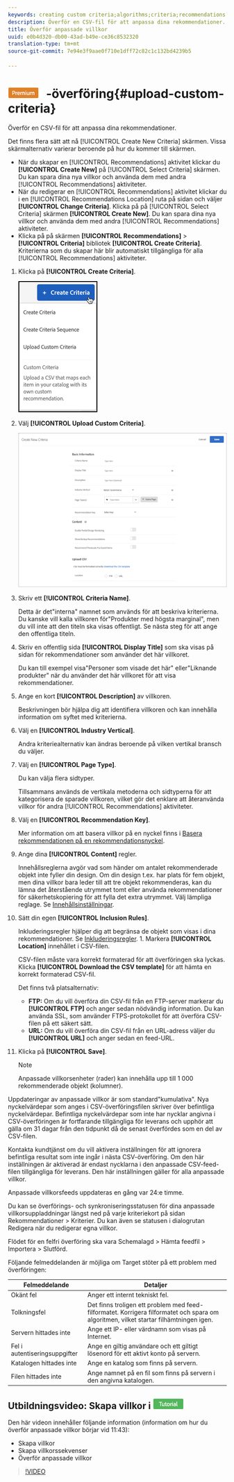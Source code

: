 ```yaml
---
keywords: creating custom criteria;algorithms;criteria;recommendations criteria;csv;ftp;upload csv
description: Överför en CSV-fil för att anpassa dina rekommendationer.
title: Överför anpassade villkor
uuid: e0b4d320-db00-43ad-b49e-ce36c8532320
translation-type: tm+mt
source-git-commit: 7e94e3f9aae0f710e1dff72c82c1c132bd4239b5

---
```



# ![Egna villkor för PREMIUM](/help/assets/premium.png) -överföring{#upload-custom-criteria}

Överför en CSV-fil för att anpassa dina rekommendationer.

Det finns flera sätt att nå [!UICONTROL Create New Criteria] skärmen. Vissa skärmalternativ varierar beroende på hur du kommer till skärmen.

* När du skapar en [!UICONTROL Recommendations] aktivitet klickar du **[!UICONTROL Create New]** på [!UICONTROL Select Criteria] skärmen. Du kan spara dina nya villkor och använda dem med andra [!UICONTROL Recommendations] aktiviteter.
* När du redigerar en [!UICONTROL Recommendations] aktivitet klickar du i en [!UICONTROL Recommendations Location] ruta på sidan och väljer **[!UICONTROL Change Criteria]**. Klicka på på [!UICONTROL Select Criteria] skärmen **[!UICONTROL Create New]**. Du kan spara dina nya villkor och använda dem med andra [!UICONTROL Recommendations] aktiviteter.
* Klicka på på skärmen **[!UICONTROL Recommendations]** > **[!UICONTROL Criteria]** bibliotek **[!UICONTROL Create Criteria]**. Kriterierna som du skapar här blir automatiskt tillgängliga för alla [!UICONTROL Recommendations] aktiviteter.

1. Klicka på **[!UICONTROL Create Criteria]**.

   ![Skapa nya villkor](/help/c-recommendations/c-algorithms/assets/button_CreateCriteria_new.png)

1. Välj **[!UICONTROL Upload Custom Criteria]**.

   ![](assets/CreateNewCriteria_csv.png)

1. Skriv ett **[!UICONTROL Criteria Name]**.

   Detta är det&quot;interna&quot; namnet som används för att beskriva kriterierna.  Du kanske vill kalla villkoren för&quot;Produkter med högsta marginal&quot;, men du vill inte att den titeln ska visas offentligt. Se nästa steg för att ange den offentliga titeln.
1. Skriv en offentlig sida **[!UICONTROL Display Title]** som ska visas på sidan för rekommendationer som använder det här villkoret.

   Du kan till exempel visa&quot;Personer som visade det här&quot; eller&quot;Liknande produkter&quot; när du använder det här villkoret för att visa rekommendationer.
1. Ange en kort **[!UICONTROL Description]** av villkoren.

   Beskrivningen bör hjälpa dig att identifiera villkoren och kan innehålla information om syftet med kriterierna.
1. Välj en **[!UICONTROL Industry Vertical]**.

   Andra kriteriealternativ kan ändras beroende på vilken vertikal bransch du väljer.

1. Välj en **[!UICONTROL Page Type]**.

   Du kan välja flera sidtyper.

   Tillsammans används de vertikala metoderna och sidtyperna för att kategorisera de sparade villkoren, vilket gör det enklare att återanvända villkor för andra [!UICONTROL Recommendations] aktiviteter.
1. Välj en **[!UICONTROL Recommendation Key]**.

   Mer information om att basera villkor på en nyckel finns i [Basera rekommendationen på en rekommendationsnyckel](../../c-recommendations/c-algorithms/create-new-algorithm.md#task_2B0ED54AFBF64C56916B6E1F4DC0DC3B).
1. Ange dina **[!UICONTROL Content]** regler.

   Innehållsreglerna avgör vad som händer om antalet rekommenderade objekt inte fyller din design. Om din design t.ex. har plats för fem objekt, men dina villkor bara leder till att tre objekt rekommenderas, kan du lämna det återstående utrymmet tomt eller använda rekommendationer för säkerhetskopiering för att fylla det extra utrymmet. Välj lämpliga reglage. Se [Innehållsinställningar](../../c-recommendations/c-algorithms/create-new-algorithm.md#concept_BC16005C7A1E4F1A87E33D16221F4A96).
1. Sätt din egen **[!UICONTROL Inclusion Rules]**.

   Inkluderingsregler hjälper dig att begränsa de objekt som visas i dina rekommendationer. Se [Inkluderingsregler](../../c-recommendations/c-algorithms/create-new-algorithm.md#task_28DB20F968B1451481D8E51BAF947079). 1. Markera **[!UICONTROL Location]** innehållet i CSV-filen.

   CSV-filen måste vara korrekt formaterad för att överföringen ska lyckas. Klicka **[!UICONTROL Download the CSV template]** för att hämta en korrekt formaterad CSV-fil.

   Det finns två platsalternativ:

   * **FTP:** Om du vill överföra din CSV-fil från en FTP-server markerar du **[!UICONTROL FTP]** och anger sedan nödvändig information. Du kan använda SSL, som använder FTPS-protokollet för att överföra CSV-filen på ett säkert sätt.
   * **URL:** Om du vill överföra din CSV-fil från en URL-adress väljer du **[!UICONTROL URL]** och anger sedan en feed-URL.

1. Klicka på **[!UICONTROL Save]**.

   >[!NOTE]
   >
   >Anpassade villkorsenheter (rader) kan innehålla upp till 1 000 rekommenderade objekt (kolumner).

Uppdateringar av anpassade villkor är som standard&quot;kumulativa&quot;. Nya nyckelvärdepar som anges i CSV-överföringsfilen skriver över befintliga nyckelvärdepar. Befintliga nyckelvärdepar som inte har nycklar angivna i CSV-överföringen är fortfarande tillgängliga för leverans och upphör att gälla om 31 dagar från den tidpunkt då de senast överfördes som en del av CSV-filen.

Kontakta kundtjänst om du vill aktivera inställningen för att ignorera befintliga resultat som inte ingår i nästa CSV-överföring. Om den här inställningen är aktiverad är endast nycklarna i den anpassade CSV-feed-filen tillgängliga för leverans. Den här inställningen gäller för alla anpassade villkor.

Anpassade villkorsfeeds uppdateras en gång var 24:e timme.

Du kan se överförings- och synkroniseringsstatusen för dina anpassade villkorsuppladdningar längst ned på varje kriteriekort på sidan Rekommendationer > Kriterier. Du kan även se statusen i dialogrutan Redigera när du redigerar egna villkor.

Flödet för en felfri överföring ska vara Schemalagd > Hämta feedfil > Importera > Slutförd.

Följande felmeddelanden är möjliga om Target stöter på ett problem med överföringen:

| Felmeddelande | Detaljer |
|--- |--- |
| Okänt fel | Anger ett internt tekniskt fel. |
| Tolkningsfel | Det finns troligen ett problem med feed-filformatet. Korrigera filformatet och spara om algoritmen, vilket startar filhämtningen igen. |
| Servern hittades inte | Ange ett IP- eller värdnamn som visas på Internet. |
| Fel i autentiseringsuppgifter | Ange en giltig användare och ett giltigt lösenord för ett aktivt konto på servern. |
| Katalogen hittades inte | Ange en katalog som finns på servern. |
| Filen hittades inte | Ange namnet på en fil som finns på servern i den angivna katalogen. |

## Utbildningsvideo: Skapa villkor i ![självstudiekursen Rekommendationer (12:33)](/help/assets/tutorial.png)

Den här videon innehåller följande information (information om hur du överför anpassade villkor börjar vid 11:43):

* Skapa villkor
* Skapa villkorssekvenser
* Överför anpassade villkor

>[!VIDEO](https://video.tv.adobe.com/v/27694?quality=12)